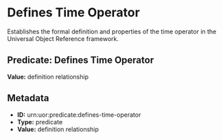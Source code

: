 # Defines Time Operator

Establishes the formal definition and properties of the time operator in the Universal Object Reference framework.

## Predicate: Defines Time Operator

**Value:** definition relationship

## Metadata

- **ID:** urn:uor:predicate:defines-time-operator
- **Type:** predicate
- **Value:** definition relationship
